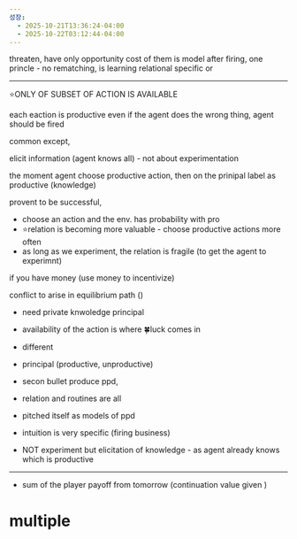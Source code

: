```yaml
---
성장:
  - 2025-10-21T13:36:24-04:00
  - 2025-10-22T03:12:44-04:00
---
```

threaten, 
have only opportunity cost of them is 
model after firing, one princle - no rematching, is learning relational specific or 

---
⭐️ONLY OF SUBSET OF ACTION IS AVAILABLE

each eaction is productive
even if the agent does the wrong thing, agent should be fired

common except, 

elicit information (agent knows all) - not about experimentation

the moment agent choose productive action, then on the prinipal label as productive (knowledge)

provent to be successful, 


- choose an action and the env. has probability with pro
- ⭐️relation is becoming more valuable - choose productive actions more often
- as long as we experiment, the relation is fragile (to get the agent to experimnt)

if you have money (use money to incentivize)

conflict to arise in equilibrium path ()

- need private knwoledge principal 
- availability of the action is where 🍀luck comes in
- different 
- principal (productive, unproductive)
- secon bullet produce ppd, 

- relation and routines are all 
- pitched itself as models of ppd
- intuition is very specific (firing business)
- NOT experiment but elicitation of knowledge - as agent already knows which is productive
---

- sum of the player payoff from tomorrow (continuation value given )
# multiple 
